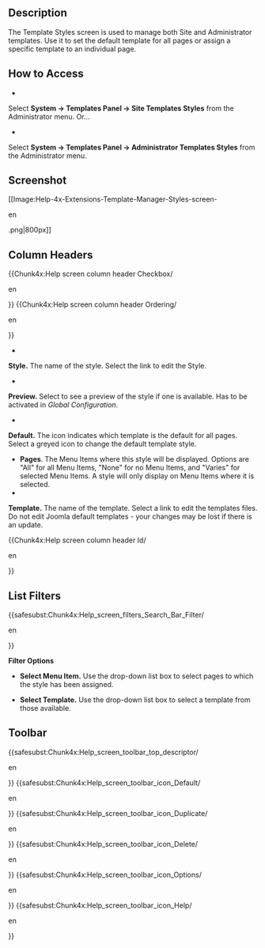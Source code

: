 <!-- Filename: Help4.x:Templates:_Styles / Display title: Templates : Styles -->

## Description

The Template Styles screen is used to manage both Site and Administrator
templates. Use it to set the default template for all pages or assign a
specific template to an individual page.

## How to Access

- 

Select **System **→** Templates Panel **→** Site Templates Styles** from
the Administrator menu. Or...

- 

Select **System **→** Templates Panel **→** Administrator Templates
Styles** from the Administrator menu.

## Screenshot

\[\[Image:Help-4x-Extensions-Template-Manager-Styles-screen-

en

.png\|800px\]\]

## Column Headers

{{Chunk4x:Help screen column header Checkbox/

en

}} {{Chunk4x:Help screen column header Ordering/

en

}}

- 

**Style.** The name of the style. Select the link to edit the Style.

- 

**Preview.** Select to see a preview of the style if one is available.
Has to be activated in *Global Configuration*.

- 

**Default.** The icon indicates which template is the default for all
pages. Select a greyed icon to change the default template style.

- **Pages**. The Menu Items where this style will be displayed. Options
  are "All" for all Menu Items, "None" for no Menu Items, and "Varies"
  for selected Menu Items. A style will only display on Menu Items where
  it is selected.
- 

**Template.** The name of the template. Select a link to edit the
templates files. Do not edit Joomla default templates - your changes may
be lost if there is an update.

{{Chunk4x:Help screen column header Id/

en

}}

## List Filters

{{safesubst:Chunk4x:Help_screen_filters_Search_Bar_Filter/

en

}}

**Filter Options**

- **Select Menu Item.** Use the drop-down list box to select pages to
  which the style has been assigned.

<!-- -->

- **Select Template.** Use the drop-down list box to select a template
  from those available.

## Toolbar

{{safesubst:Chunk4x:Help_screen_toolbar_top_descriptor/

en

}} {{safesubst:Chunk4x:Help_screen_toolbar_icon_Default/

en

}} {{safesubst:Chunk4x:Help_screen_toolbar_icon_Duplicate/

en

}} {{safesubst:Chunk4x:Help_screen_toolbar_icon_Delete/

en

}} {{safesubst:Chunk4x:Help_screen_toolbar_icon_Options/

en

}} {{safesubst:Chunk4x:Help_screen_toolbar_icon_Help/

en

}}
